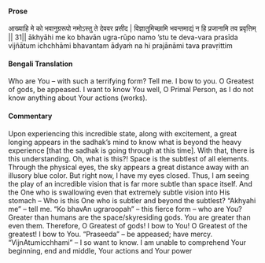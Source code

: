#### Prose 

आख्याहि मे को भवानुग्ररूपो
नमोऽस्तु ते देववर प्रसीद |
विज्ञातुमिच्छामि भवन्तमाद्यं
न हि प्रजानामि तव प्रवृत्तिम् || 31||
ākhyāhi me ko bhavān ugra-rūpo
namo ’stu te deva-vara prasīda
vijñātum ichchhāmi bhavantam ādyaṁ
na hi prajānāmi tava pravṛittim

 #### Bengali Translation 

Who are You – with such a terrifying form? Tell me. I bow to you. O Greatest of gods, be appeased. I want to know You well, O Primal Person, as I do not know anything about Your actions (works). 

 #### Commentary 

Upon experiencing this incredible state, along with excitement, a great longing appears in the sadhak’s mind to know what is beyond the heavy experience [that the sadhak is going through at this time]. With that, there is this understanding. Oh, what is this?! Space is the subtlest of all elements. Through the physical eyes, the sky appears a great distance away with an illusory blue color. But right now, I have my eyes closed. Thus, I am seeing the play of an incredible vision that is far more subtle than space itself. And the One who is swallowing even that extremely subtle vision into His stomach – Who is this One who is subtler and beyond the subtlest? “Akhyahi me” – tell me. “Ko bhavAn ugraroopah” – this fierce form – who are You? Greater than humans are the space/skyresiding gods. You are greater than even them. Therefore, O Greatest of gods! I bow to You! O Greatest of the greatest! I bow to You. “Praseeda” – be appeased; have mercy. “VijnAtumicchhami” – I so want to know. I am unable to comprehend Your beginning, end and middle, Your actions and Your power